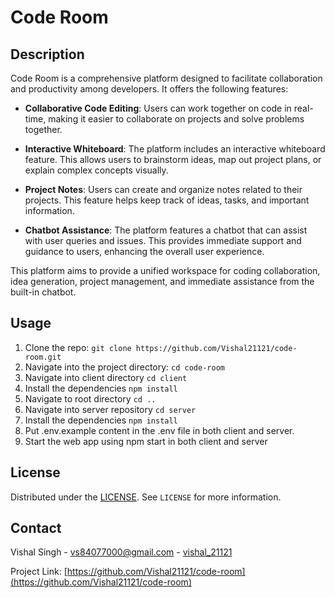 # Code Room

## Description

Code Room is a comprehensive platform designed to facilitate collaboration and productivity among developers. It offers the following features:

- **Collaborative Code Editing**: Users can work together on code in real-time, making it easier to collaborate on projects and solve problems together.

- **Interactive Whiteboard**: The platform includes an interactive whiteboard feature. This allows users to brainstorm ideas, map out project plans, or explain complex concepts visually.

- **Project Notes**: Users can create and organize notes related to their projects. This feature helps keep track of ideas, tasks, and important information.

- **Chatbot Assistance**: The platform features a chatbot that can assist with user queries and issues. This provides immediate support and guidance to users, enhancing the overall user experience.

This platform aims to provide a unified workspace for coding collaboration, idea generation, project management, and immediate assistance from the built-in chatbot.

## Usage

1. Clone the repo: `git clone https://github.com/Vishal21121/code-room.git`
2. Navigate into the project directory: `cd code-room`
3. Navigate into client directory `cd client`
4. Install the dependencies `npm install`
5. Navigate to root directory `cd ..`
6. Navigate into server repository `cd server`
7. Install the dependencies `npm install`
8. Put .env.example content in the .env file in both client and server.
9. Start the web app using npm start in both client and server

## License

Distributed under the [LICENSE](LICENSE). See `LICENSE` for more information.

## Contact

Vishal Singh - [vs84077000@gmail.com](vs84077000@gmail.com) - [vishal_21121](https://twitter.com/vishal_21121)

Project Link: [https://github.com/Vishal21121/code-room](https://github.com/Vishal21121/code-room)
